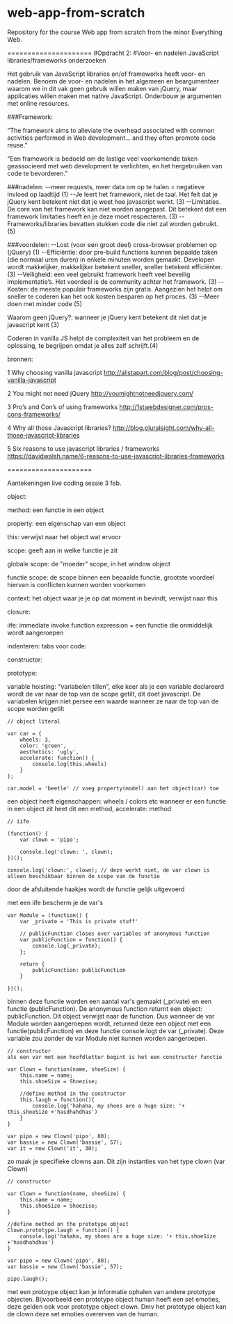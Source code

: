 # web-app-from-scratch
Repository for the course Web app from scratch from the minor Everything Web.


=====================
#Opdracht 2:
#Voor- en nadelen JavaScript libraries/frameworks onderzoeken


Het gebruik van JavaScript libraries en/of frameworks heeft voor- en nadelen. Benoem de voor- en nadelen in het algemeen en beargumenteer waarom we in dit vak geen gebruik willen maken van jQuery, maar applicaties willen maken met native JavaScript. Onderbouw je argumenten met online resources.

###Framework: 

“The framework aims to alleviate the overhead associated with common activities performed in Web development… and they often promote code reuse.”

“Een framework is bedoeld om de lastige veel voorkomende taken geassocieerd met web development te verlichten, en het hergebruiken van code te bevorderen.”



###nadelen:
--meer requests, meer data om op te halen = negatieve invloed op laadtijd (1)
--Je leert het framework, niet de taal. Het feit dat je jQuery kent betekent niet dat je weet hoe javascript werkt. (3)
--Limitaties. De core van het framework kan niet worden aangepast. Dit betekent dat een framework limitaties heeft en je deze moet respecteren. (3)
--Frameworks/libraries bevatten stukken code die niet zal worden gebruikt. (5)

###voordelen: 
--Lost (voor een groot deel) cross-browser problemen op (jQuery) (1)
--Efficiëntie: door pre-build functions kunnen bepaalde taken (die normaal uren duren) in enkele minuten worden gemaakt. Developen wordt makkelijker, makkelijker betekent sneller, sneller betekent efficiënter. (3)
--Veiligheid: een veel gebruikt framework heeft veel beveilig implementatie’s. Het voordeel is de community achter het framework. (3)
--Kosten: de meeste populair frameworks zijn gratis. Aangezien het helpt om sneller te coderen kan het ook kosten besparen op het proces. (3)
--Meer doen met minder code (5)


Waarom geen jQuery?: wanneer je jQuery kent betekent dit niet dat je javascript kent (3)

Coderen in vanilla JS helpt de complexiteit van het probleem en de oplossing, te begrijpen omdat je alles zelf schrijft.(4)



bronnen: 

1 Why choosing vanilla javascript
http://alistapart.com/blog/post/choosing-vanilla-javascript

2 You might not need jQuery
http://youmightnotneedjquery.com/

3 Pro’s and Con’s of using frameworks
http://1stwebdesigner.com/pros-cons-frameworks/

4 Why all those Javascript libraries?
http://blog.pluralsight.com/why-all-those-javascript-libraries

5 Six reasons to use javascript libraries / frameworks
https://davidwalsh.name/6-reasons-to-use-javascript-libraries-frameworks




=====================

Aantekeningen live coding sessie 3 feb.

object: 

method: 
een functie in een object

property: 
een eigenschap van een object

this: 
verwijst naar het object wat ervoor

scope:
geeft aan in welke functie je zit

globale scope:
de "moeder" scope, in het window object

functie scope:
de scope binnen een bepaalde functie, grootste voordeel hiervan is conflicten kunnen worden voorkomen

context:
het object waar je je op dat moment in bevindt, verwijst naar this

closure: 

iife: 
immediate invoke function expression = een functie die onmiddelijk wordt aangeroepen 

indenteren: 
tabs voor code: 

constructor: 

prototype:

variable hoisting: 
"variabelen tillen", elke keer als je een variable declareerd wordt de var naar de top van de scope getilt, dit doet javascript. De variabelen krijgen niet persee een waarde wanneer ze naar de top van de scope worden getilt

```
// object literal

var car = {
	wheels: 3,
	color: 'green',
	aesthetics: 'ugly',
	accelerate: function() {
		console.log(this.wheels)
	}
};

car.model = 'beetle' // voeg property(model) aan het object(car) toe
```

een object heeft eigenschappen: wheels / colors etc
wanneer er een functie in een object zit heet dit een method, accelerate: method

```
// iife

(function() {
	var clown = 'pipo';

	console.log('clown: ', clown);
})();
```

```
console.log('clown:', clown); // deze werkt niet, de var clown is alleen beschikbaar binnen de scope van de functie
```

door de afsluitende haakjes wordt de functie gelijk uitgevoerd

met een iife bescherm je de var's

```
var Module = (function() {
	var _private = 'This is private stuff'

	// publicFunction closes over variables of anonymous function
	var publicFunction = function() {
		console.log(_private);
	};

	return {
		publicFunction: publicFunction
	}

})();
```

binnen deze functie worden een aantal var's gemaakt (_private) en een functie (publicFunction). De anonymous function returnt een object: publicFunction. Dit object verwijst naar de function. Dus wanneer de var Module worden aangeroepen wordt, returned deze een object met een functie(publicFunction) en deze functie console.logt de var (_private). Deze variable zou zonder de var Module niet kunnen worden aangeroepen. 

```
// constructor
als een var met een hoofdletter begint is het een constructor functie

var Clown = function(name, shoeSize) {
	this.name = name;
	this.shoeSize = Shoezise;

	//define method in the constructor
	this.laugh = function(){
		console.log('hahaha, my shoes are a huge size: '+ this.shoeSize +'hasdhahdhas')
	}
}

var pipo = new Clown('pipo', 80);
var bassie = new Clown('bassie', 57);
var it = new Clown('it', 30);
```

zo maak je specifieke clowns aan. Dit zijn instanties van het type clown (var Clown)

```
// constructor

var Clown = function(name, shoeSize) {
	this.name = name;
	this.shoeSize = Shoezise;
}

//define method on the prototype object
Clown.prototype.laugh = function() {
	console.log('hahaha, my shoes are a huge size: '+ this.shoeSize +'hasdhahdhas')
}

var pipo = new Clown('pipo', 80);
var bassie = new Clown('bassie', 57);

pipo.laugh();
```

met een protoype object kan je informatie ophalen van andere prototype objecten. Bijvoorbeeld een prototype object human heeft een set emoties, deze gelden ook voor prototype object clown. Dmv het prototype object kan de clown deze set emoties overerven van de human. 






